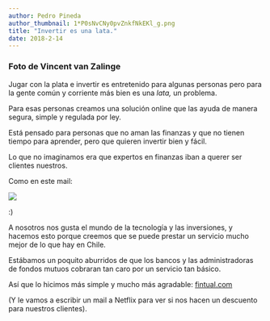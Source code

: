 ```yaml
---
author: Pedro Pineda
author_thumbnail: 1*P0sNvCNy0pvZnkfNkEKl_g.png
title: "Invertir es una lata."
date: 2018-2-14
---
```


### Foto de Vincent van Zalinge

Jugar con la plata e invertir es entretenido para algunas personas pero para la gente común y corriente más bien es una *lata,* un problema.

Para esas personas creamos una solución online que las ayuda de manera segura, simple y regulada por ley.

Está pensado para personas que no aman las finanzas y que no tienen tiempo para aprender, pero que quieren invertir bien y fácil.

Lo que no imaginamos era que expertos en finanzas iban a querer ser clientes nuestros.

Como en este mail:

![](https://cdn-images-1.medium.com/max/2000/1*dc49RB73zQkcYCELOUgWxw.png)

:)

A nosotros nos gusta el mundo de la tecnología y las inversiones, y hacemos esto porque creemos que se puede prestar un servicio mucho mejor de lo que hay en Chile.

Estábamos un poquito aburridos de que los bancos y las administradoras de fondos mutuos cobraran tan caro por un servicio tan básico.

Así que lo hicimos más simple y mucho más agradable: [fintual.com](http://www.fintual.com)

(Y le vamos a escribir un mail a Netflix para ver si nos hacen un descuento para nuestros clientes).